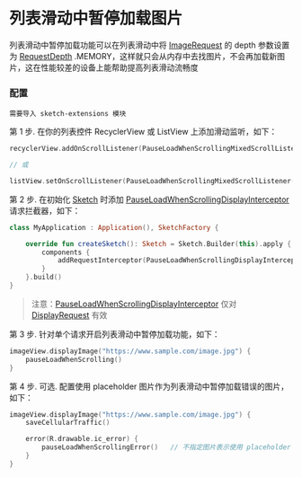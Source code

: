 # 列表滑动中暂停加载图片

列表滑动中暂停加载功能可以在列表滑动中将 [ImageRequest] 的 depth 参数设置为 [RequestDepth]
.MEMORY，这样就只会从内存中去找图片，不会再加载新图片，这在性能较差的设备上能帮助提高列表滑动流畅度

### 配置

`需要导入 sketch-extensions 模块`

第 1 步. 在你的列表控件 RecyclerView 或 ListView 上添加滑动监听，如下：

```kotlin
recyclerView.addOnScrollListener(PauseLoadWhenScrollingMixedScrollListener())

// 或

listView.setOnScrollListener(PauseLoadWhenScrollingMixedScrollListener())
```

第 2 步. 在初始化 [Sketch] 时添加 [PauseLoadWhenScrollingDisplayInterceptor] 请求拦截器，如下：

```kotlin
class MyApplication : Application(), SketchFactory {

    override fun createSketch(): Sketch = Sketch.Builder(this).apply {
        components {
            addRequestInterceptor(PauseLoadWhenScrollingDisplayInterceptor())
        }
    }.build()
}
```

> 注意：[PauseLoadWhenScrollingDisplayInterceptor] 仅对 [DisplayRequest] 有效

第 3 步. 针对单个请求开启列表滑动中暂停加载功能，如下：

```kotlin
imageView.displayImage("https://www.sample.com/image.jpg") {
    pauseLoadWhenScrolling()
}
```

第 4 步. 可选. 配置使用 placeholder 图片作为列表滑动中暂停加载错误的图片，如下：

```kotlin
imageView.displayImage("https://www.sample.com/image.jpg") {
    saveCellularTraffic()

    error(R.drawable.ic_error) {
        pauseLoadWhenScrollingError()   // 不指定图片表示使用 placeholder
    }
}
```

[Sketch]: ../../sketch/src/main/java/com/github/panpf/sketch/Sketch.kt

[DisplayRequest]: ../../sketch/src/main/java/com/github/panpf/sketch/request/DisplayRequest.kt

[PauseLoadWhenScrollingDisplayInterceptor]: ../../sketch-extensions/src/main/java/com/github/panpf/sketch/request/PauseLoadWhenScrollingDisplayInterceptor.kt

[ImageRequest]: ../../sketch/src/main/java/com/github/panpf/sketch/request/ImageRequest.kt

[RequestDepth]: ../../sketch/src/main/java/com/github/panpf/sketch/request/RequestDepth.kt
